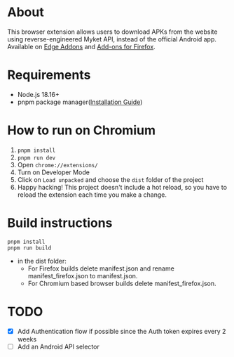 # About

This browser extension allows users to download APKs from the website using reverse-engineered Myket API, instead of the official Android app.
Available
on [Edge Addons](https://microsoftedge.microsoft.com/addons/detail/myket-apk-downloader/dpjcncnnibmchngbcpgdmacokbadibkd)
and [Add-ons for Firefox](https://addons.mozilla.org/en-US/firefox/addon/myket-apk-downloader-firefox/).

# Requirements

* Node.js 18.16+
* pnpm package manager([Installation Guide](https://pnpm.io/installaion))

# How to run on Chromium
1. `pnpm install`
2. `pnpm run dev`
3. Open `chrome://extensions/`
4. Turn on Developer Mode
5. Click on `Load unpacked` and choose the `dist` folder of the project
6. Happy hacking! This project doesn't include a hot reload, so you have to reload the extension each time you make a 
change. 


# Build instructions

 ```
 pnpm install
 pnpm run build 
 ```

* in the dist folder:
    * For Firefox builds delete manifest.json and rename manifest_firefox.json to manifest.json.
    * For Chromium based browser builds delete manifest_firefox.json.

# TODO

- [x] Add Authentication flow if possible since the Auth token expires every 2 weeks
- [ ] Add an Android API selector
